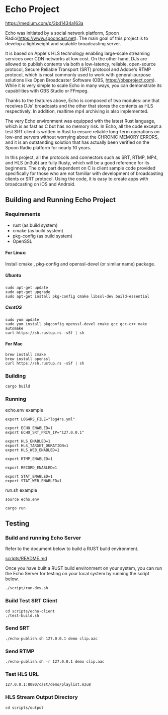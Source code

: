 # Echo Project

https://medium.com/p/3bd1434a163a

Echo was initiated by a social network platform, Spoon Radio(https://www.spooncast.net). The main goal of this project is to develop a lightweight and scalable broadcasting server. 

It is based on Apple's HLS technology enabling large-scale streaming services over CDN networks at low cost. On the other hand, DJs are allowed to publish contents via both a low-latency, reliable, open-source protocol, Secure Reliable Transport (SRT) protocol and Adobe's RTMP protocol, which is most commonly used to work with general-purpose solutions like Open Broadcaster Software (OBS, https://obsproject.com). While it is very simple to scale Echo in many ways, you can demonstrate its capabilities with OBS Studio or FFmpeg.

Thanks to the features above, Echo is composed of two modules: one that receives DJs' broadcasts and the other that stores the contents as HLS respectively. In addition, realtime mp4 archiving is also implemented.

The very Echo environment was equipped with the latest Rust language, which is as fast as C but has no memory risk. In Echo, all the code except a test SRT client is written in Rust to ensure reliable long-term operations on low-end servers without worrying about the CHRONIC MEMORY ERRORS, and it is an outstanding solution that has actually been verified on the Spoon Radio platform for nearly 10 years.

In this project, all the protocols and connectors such as SRT, RTMP, MP4, and HLS (m3u8) are fully Rusty, which will be a good reference for its beginners. The only part dependent on C is client sample code provided specifically for those who are not familiar with development of broadcasting clients or SRT protocol. Using the code, it is easy to create apps with broadcasting on iOS and Android.

## Building and Running Echo Project

### Requirements

* rust (as build system)
* cmake (as build system)
* pkg-config (as build system)
* OpenSSL

#### For Linux:

Install cmake ,  pkg-config and openssl-devel (or similar name) package.

##### Ubuntu

```
sudo apt-get update
sudo apt-get upgrade
sudo apt-get install pkg-config cmake libssl-dev build-essential
```

##### CentOS

```
sudo yum update
sudo yum install pkgconfig openssl-devel cmake gcc gcc-c++ make automake
curl https://sh.rustup.rs -sSf | sh
```

#### For Mac

```
brew install cmake
brew install openssl
curl https://sh.rustup.rs -sSf | sh
```

### Building

```
cargo build
```

### Running

echo.env example
```
export LOG4RS_FILE="log4rs.yml"

export ECHO_ENABLED=1
export ECHO_SRT_PRIV_IP="127.0.0.1"

export HLS_ENABLED=1
export HLS_TARGET_DURATION=1
export HLS_WEB_ENABLED=1

export RTMP_ENABLED=1

export RECORD_ENABLED=1

export STAT_ENABLED=1
export STAT_WEB_ENABLED=1

```

run.sh example
```
source echo.env

cargo run
```

## Testing

### Build and running Echo Server

Refer to the document below to build a RUST build environment.

[scripts/README.md](scripts/README.md)

Once you have built a RUST build environment on your system, you can run the Echo Server for testing on your local system by running the script below.
```
./script/run-dev.sh
```

### Build Test SRT Client
```
cd scripts/echo-client 
./test-build.sh
```

### Send SRT
```
./echo-publish.sh 127.0.0.1 demo clip.aac 
```

### Send RTMP
```
./echo-publish.sh -r 127.0.0.1 demo clip.aac 
```

### Test HLS URL
```
127.0.0.1:8080/cast/demo/playlist.m3u8
```

### HLS Stream Output Directory
```
cd scripts/output
```
